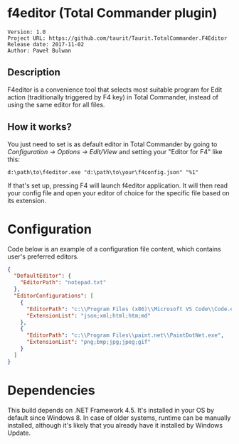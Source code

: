 # f4editor (Total Commander plugin)

```
Version: 1.0
Project URL: https://github.com/taurit/Taurit.TotalCommander.F4Editor
Release date: 2017-11-02
Author: Paweł Bulwan
```

## Description

F4editor is a convenience tool that selects most suitable program for Edit action (traditionally triggered by F4 key) in Total Commander, instead of using the same editor for all files.

## How it works?

You just need to set is as default editor in Total Commander by going to *Configuration -> Options -> Edit/View* and setting your "Editor for F4" like this:

```
d:\path\to\f4editor.exe "d:\path\to\your\f4config.json" "%1"
```

If that's set up, pressing F4 will launch f4editor application. It will then read your config file and open your editor of choice for the specific file based on its extension.

# Configuration

Code below is an example of a configuration file content, which contains user's preferred editors.

```json
{
  "DefaultEditor": {
    "EditorPath": "notepad.txt"
  },
  "EditorConfigurations": [
    {
      "EditorPath": "c:\\Program Files (x86)\\Microsoft VS Code\\Code.exe",
      "ExtensionList": "json;xml;html;htm;md"
    },
    {
      "EditorPath": "c:\\Program Files\\paint.net\\PaintDotNet.exe",
      "ExtensionList": "png;bmp;jpg;jpeg;gif"
    }
  ]
}
```

# Dependencies
This build depends on .NET Framework 4.5. It's installed in your OS by default since Windows 8. In case of older systems, runtime can be manually installed, although it's likely that you already have it installed by Windows Update.

